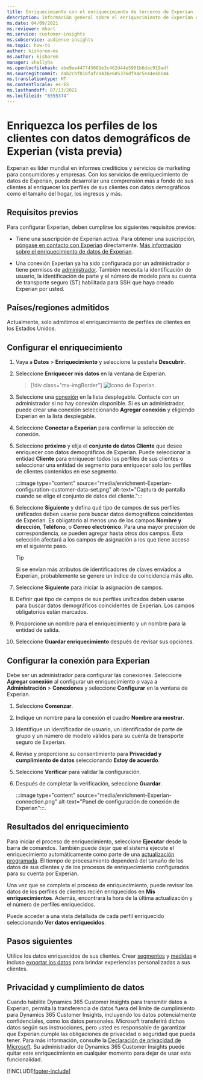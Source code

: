 ```yaml
---
title: Enriquecimiento con el enriquecimiento de terceros de Experian
description: Información general sobre el enriquecimiento de Experian de terceros.
ms.date: 04/09/2021
ms.reviewer: mhart
ms.service: customer-insights
ms.subservice: audience-insights
ms.topic: how-to
author: kishorem-ms
ms.author: kishorem
manager: shellyha
ms.openlocfilehash: abe9ee447745081e3c462d44e5901b6dac919adf
ms.sourcegitcommit: dab2cbf818fafc9436e685376df94c5e44e4b144
ms.translationtype: HT
ms.contentlocale: es-ES
ms.lasthandoff: 07/13/2021
ms.locfileid: "6555374"
---
```

# <a name="enrich-customer-profiles-with-demographics-from-experian-preview"></a>Enriquezca los perfiles de los clientes con datos demográficos de Experian (vista previa)

Experian es líder mundial en informes crediticios y servicios de marketing para consumidores y empresas. Con los servicios de enriquecimiento de datos de Experian, puede desarrollar una comprensión más a fondo de sus clientes al enriquecer los perfiles de sus clientes con datos demográficos como el tamaño del hogar, los ingresos y más.

## <a name="prerequisites"></a>Requisitos previos

Para configurar Experian, deben cumplirse los siguientes requisitos previos:

- Tiene una suscripción de Experian activa. Para obtener una suscripción, [póngase en contacto con Experian](https://www.experian.com/marketing-services/contact) directamente. [Más información sobre el enriquecimiento de datos de Experian](https://www.experian.com/marketing-services/microsoft?cmpid=ems_web_mci_cdppage).

- Una conexión Experian ya ha sido configurada por un administrador *o* tiene permisos de [administrador](permissions.md#administrator). También necesita la identificación de usuario, la identificación de parte y el número de modelo para su cuenta de transporte seguro (ST) habilitada para SSH que haya creado Experian por usted.

## <a name="supported-countriesregions"></a>Países/regiones admitidos

Actualmente, solo admitimos el enriquecimiento de perfiles de clientes en los Estados Unidos.

## <a name="configure-the-enrichment"></a>Configurar el enriquecimiento

1. Vaya a **Datos** > **Enriquecimiento** y seleccione la pestaña **Descubrir**.

1. Seleccione **Enriquecer mis datos** en la ventana de Experian.

   > [!div class="mx-imgBorder"]
   > ![Icono de Experian.](media/experian-tile.png "Experian tile")
   > 

1. Seleccione una [conexión](connections.md) en la lista desplegable. Contacte con un administrador si no hay conexión disponible. Si es un administrador, puede crear una conexión seleccionando **Agregar conexión** y eligiendo Experian en la lista desplegable. 

1. Seleccione **Conectar a Experian** para confirmar la selección de conexión.

1.  Seleccione **próximo** y elija el **conjunto de datos Cliente** que desee enriquecer con datos demográficos de Experian. Puede seleccionar la entidad **Cliente** para enriquecer todos los perfiles de sus clientes o seleccionar una entidad de segmento para enriquecer solo los perfiles de clientes contenidos en ese segmento.

    :::image type="content" source="media/enrichment-Experian-configuration-customer-data-set.png" alt-text="Captura de pantalla cuando se elige el conjunto de datos del cliente.":::

1. Seleccione **Siguiente** y defina qué tipo de campos de sus perfiles unificados deben usarse para buscar datos demográficos coincidentes de Experian. Es obligatorio al menos uno de los campos **Nombre y dirección**, **Teléfono**, o **Correo electrónico**. Para una mayor precisión de correspondencia, se pueden agregar hasta otros dos campos. Esta selección afectará a los campos de asignación a los que tiene acceso en el siguiente paso.

    > [!TIP]
    > Si se envían más atributos de identificadores de claves enviados a Experian, probablemente se genere un índice de coincidencia más alto.

1. Seleccione **Siguiente** para iniciar la asignación de campos.

1. Definir qué tipo de campos de sus perfiles unificados deben usarse para buscar datos demográficos coincidentes de Experian. Los campos obligatorios están marcados.

1. Proporcione un nombre para el enriquecimiento y un nombre para la entidad de salida.

1. Seleccione **Guardar enriquecimiento** después de revisar sus opciones.

## <a name="configure-the-connection-for-experian"></a>Configurar la conexión para Experian 

Debe ser un administrador para configurar las conexiones. Seleccione **Agregar conexión** al configurar un enriquecimiento *o* vaya a **Administración** > **Conexiones** y seleccione **Configurar** en la ventana de Experian.

1. Seleccione **Comenzar**.

1. Indique un nombre para la conexión el cuadro **Nombre ara mostrar**.

1. Identifique un identificador de usuario, un identificador de parte de grupo y un número de modelo válidos para su cuenta de transporte seguro de Experian.

1. Revise y proporcione su consentimiento para **Privacidad y cumplimiento de datos** seleccionando **Estoy de acuerdo**.

1. Seleccione **Verificar** para validar la configuración.

1. Después de completar la verificación, seleccione **Guardar**.
   
   :::image type="content" source="media/enrichment-Experian-connection.png" alt-text="Panel de configuración de conexión de Experian":::.

## <a name="enrichment-results"></a>Resultados del enriquecimiento

Para iniciar el proceso de enriquecimiento, seleccione **Ejecutar** desde la barra de comandos. También puede dejar que el sistema ejecute el enriquecimiento automáticamente como parte de una [actualización programada](system.md#schedule-tab). El tiempo de procesamiento dependerá del tamaño de los datos de sus clientes y de los procesos de enriquecimiento configurados para su cuenta por Experian.

Una vez que se completa el proceso de enriquecimiento, puede revisar los datos de los perfiles de clientes recién enriquecidos en **Mis enriquecimientos**. Además, encontrará la hora de la última actualización y el número de perfiles enriquecidos.

Puede acceder a una vista detallada de cada perfil enriquecido seleccionando **Ver datos enriquecidos**.

## <a name="next-steps"></a>Pasos siguientes

Utilice los datos enriquecidos de sus clientes. Crear [segmentos](segments.md) y [medidas](measures.md) e incluso [exportar los datos](export-destinations.md) para brindar experiencias personalizadas a sus clientes.

## <a name="data-privacy-and-compliance"></a>Privacidad y cumplimiento de datos

Cuando habilite Dynamics 365 Customer Insights para transmitir datos a Experian, permita la transferencia de datos fuera del límite de cumplimiento para Dynamics 365 Customer Insights, incluyendo los datos potencialmente confidenciales, como los datos personales. Microsoft transferirá dichos datos según sus instrucciones, pero usted es responsable de garantizar que Experian cumple las obligaciones de privacidad o seguridad que pueda tener. Para más información, consulte la [Declaración de privacidad de Microsoft](https://go.microsoft.com/fwlink/?linkid=396732).
Su administrador de Dynamics 365 Customer Insights puede quitar este enriquecimiento en cualquier momento para dejar de usar esta funcionalidad.


[!INCLUDE[footer-include](../includes/footer-banner.md)]
